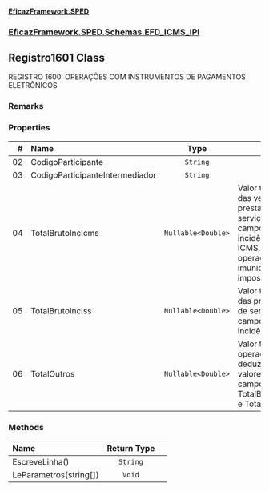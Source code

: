#### [EficazFramework.SPED](EficazFrameworkSPED.md 'EficazFramework SPED')
### [EficazFramework.SPED.Schemas.EFD_ICMS_IPI](EficazFramework.SPED.Schemas.EFD_ICMS_IPI.md 'EficazFramework.SPED.Schemas.EFD_ICMS_IPI')

## Registro1601 Class

REGISTRO 1600: OPERAÇÕES COM INSTRUMENTOS DE PAGAMENTOS ELETRÔNICOS

### Remarks
### Properties

| # | Name | Type | |
| ---: | :--- | :---: | :--- |
| 02 | CodigoParticipante | `String` |  |
| 03 | CodigoParticipanteIntermediador | `String` |  |
| 04 | TotalBrutoIncIcms | `Nullable<Double>` | Valor total bruto das vendas e/ou prestações de serviços no campo de incidência Do ICMS,             incluindo operações com imunidade Do imposto |
| 05 | TotalBrutoIncIss | `Nullable<Double>` | Valor total bruto das prestações de serviços no campo de incidência Do ISS |
| 06 | TotalOutros | `Nullable<Double>` | Valor total de operações deduzido dos valores dos campos TotalBrutoIncIcms e TotalBrutoIncIss |
### Methods

| Name | Return Type | |
| :--- | :---: | :--- |
| EscreveLinha() | `String` |  |
| LeParametros(string[]) | `Void` |  |
